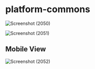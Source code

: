 # platform-commons

![Screenshot (2050)](https://github.com/gauravpardeshi1/platform-commons/assets/112778106/5ccdcc6f-c896-4003-92a2-d368232f46a2)

![Screenshot (2051)](https://github.com/gauravpardeshi1/platform-commons/assets/112778106/46075c95-bed5-4be3-bc1e-3b6bb08d4b55)

## Mobile View

![Screenshot (2052)](https://github.com/gauravpardeshi1/platform-commons/assets/112778106/1248ced4-c40b-425c-b6e6-8e542e0f1cb1)
